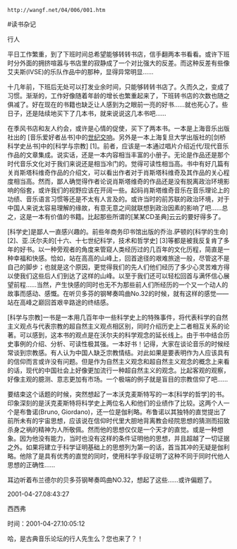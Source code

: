 `http://wangf.net/04/006/001.htm`


#读书杂记


行人


平日工作繁重，到了下班时间总希望能够转转书店，信手翻两本书看看。或许下班时分外面的拥挤喧嚣与书店里的寂静成了一个对比强大的反差。而这种反差有些像艾夫斯(IVSE)的乐队作品中的那种，显得异常明显……

十几年前，下班后无处可以打发业余时间，只能够转转书店了。久而久之，变成了习惯。渐渐的，工作好像随着年龄的增长也繁重起来了，下班转书店的次数也随之俱减了。好在现在的书籍也缺乏让人感到为之眼前一亮的好书……就也死心了。些日子，还是陆续地买下了几本书，就来说说这几本书吧……

在季风书店和友人约会，或许是心情的促使，买下了两本书。一本是上海音乐出版社出的 [音乐爱好者丛书]中的[世纪交响](作者，钱仁平)。另外是一本上海复旦大学出版社的[剑桥科学史丛书]中的[科学与宗教] [1]。前者，应该是一本通过唱片介绍近代/现代音乐作品的文章集成。说实话，还是一本内容相当丰富的小册子。无论是作品还是那个时代音乐文化对于我们来说还是相当冷门的。觉得可读性相当高。书中有好几篇有关肖斯塔科维奇作品的介绍文，可以看出作者对于肖斯塔科维奇及其作品的关心程度相当高。然而，鄙人确觉得作者论说肖斯塔维奇的作品还是没有脱离政治环境影响的俗套，或许我们的视野应该在开阔一些。起码肖斯塔维奇音乐在音乐理论上的功绩、音乐语言习惯等还是不太有人言及的。或许当时的前苏联的政治环境，对于中国人来说太容易理解的缘故，有意无意之间就联想到政治因素的影响了吧……总之，这是一本有价值的书籍。比起那些所谓的[某某CD圣典]云云的要好得多了。

[科学史]是鄙人一直感兴趣的。前些年商务印书馆出版的乔治.萨顿的[科学的生命] [2]、亚.沃尔夫的[十六、十七世纪科学，技术和哲学史] [3]等都是被我反复肯了多年的好书。以一种旁观者的角度来管窥人类经历过的几百年的文化历程，简直是一种幸福和快感。恰如，站在高高的山峰上，回首途径的艰难旅途一般，尽管这不是自己的脚步；也就是这个原因，更觉得我们的先人们他们经历了多少心灵苦难方得以使我们这些后人们到达了这样的山峰。以至于我们还可以轻松回首与满怀信心展望前程……当然，产生快感的同时也无不为那些前人们所经历的一个又一个动人的故事而感动、感慨。在听贝多芬的钢琴奏鸣曲No.32的时候，就有这样的感觉——站在高峰之巅回首艰辛路途的终结感。

[科学与宗教]一书是一本用几百年中一些科学史上的特殊事件，将代表科学的自然主义观点与代表宗教的超自然主义观点相区别，同时介绍历史上二者相互关系的论著。可以感到，这本书的观点是在沃尔夫的科学观念的延长线上。由于书中结合历史事例的介绍、分析、可读性极其强。一本好书！记得，大家在谈论音乐的时候经常谈到宗教感。有人认为中国人缺乏宗教情结。对此如果是要表明作为人应该具有的信仰而言或许没有问题。但是作为自然主义观念和超自然主义观念的概念上来看的话，现代的中国社会上好像更加流行一种超自然主义的观念。比起客观的观察，好像主观的臆测、意志更加有市场。一个极端的例子就是盲目的宗教信仰了吧……

要结束这个话题的时候，突然想起了一本沃克麦斯特写的一本[科学的哲学]的书。印象深刻的是沃克麦斯特将科学史上两位名人和他们的业绩作了比较。这两个人一个是布鲁诺(Bruno, Giordano)，还一位是伽利略。布鲁诺以其独特的直觉提出了前所未有的宇宙思想，应该说在信仰时代里大胆地背离教会经院思想的猜测而招致杀身之祸的精神为人所敬佩。然而他的思想仅仅是一个天才的直觉。或是一种想象。因为他没有能力，当时也没有这样的条件证明他的思想，并且超越了一切证据之外。如果将建立于科学证明基础上的思想列为第一的话，首当其冲的无疑是伽利略。他除了是具有优秀的直觉的同时，使用科学手段证明了这种不同于同时代他人思想的正确性……

耳边听着布兰德尔的贝多芬钢琴奏鸣曲NO.32，想起了这些……或许偏题了。


2001-04-27.08:43:27

西西弗

时间：2001-04-27.10:05:12 

哈，是古典音乐论坛的行人先生么？您也来了？！